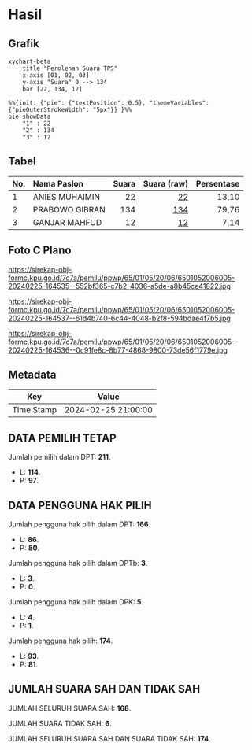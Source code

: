 # Hasil

## Grafik

```mermaid
xychart-beta
    title "Perolehan Suara TPS"
    x-axis [01, 02, 03]
    y-axis "Suara" 0 --> 134
    bar [22, 134, 12]
```

```mermaid
%%{init: {"pie": {"textPosition": 0.5}, "themeVariables": {"pieOuterStrokeWidth": "5px"}} }%%
pie showData
    "1" : 22
    "2" : 134
    "3" : 12
```

## Tabel

| No. | Nama Paslon    | Suara | Suara (raw) | Persentase |
|:--- |:-------------- | -----:| -----------:| ----------:|
| 1   | ANIES MUHAIMIN | 22    | [22][p-1]   | 13,10      |
| 2   | PRABOWO GIBRAN | 134   | [134][p-2]  | 79,76      |
| 3   | GANJAR MAHFUD  | 12    | [12][p-3]   | 7,14       |


[p-1]: https://github.com/gigit-pemilu/pemilu-2024-65-kalimantan-utara/blob/main/pilpres/hitung-suara/sub/65-kalimantan-utara/sub/01-bulungan/sub/05-tanjung-selor/sub/2006-gunung-sari/sub/005-tps/sub/paslon-1.txt
[p-2]: https://github.com/gigit-pemilu/pemilu-2024-65-kalimantan-utara/blob/main/pilpres/hitung-suara/sub/65-kalimantan-utara/sub/01-bulungan/sub/05-tanjung-selor/sub/2006-gunung-sari/sub/005-tps/sub/paslon-2.txt
[p-3]: https://github.com/gigit-pemilu/pemilu-2024-65-kalimantan-utara/blob/main/pilpres/hitung-suara/sub/65-kalimantan-utara/sub/01-bulungan/sub/05-tanjung-selor/sub/2006-gunung-sari/sub/005-tps/sub/paslon-3.txt

## Foto C Plano

https://sirekap-obj-formc.kpu.go.id/7c7a/pemilu/ppwp/65/01/05/20/06/6501052006005-20240225-164535--552bf365-c7b2-4036-a5de-a8b45ce41822.jpg

https://sirekap-obj-formc.kpu.go.id/7c7a/pemilu/ppwp/65/01/05/20/06/6501052006005-20240225-164537--61d4b740-6c44-4048-b2f8-594bdae4f7b5.jpg

https://sirekap-obj-formc.kpu.go.id/7c7a/pemilu/ppwp/65/01/05/20/06/6501052006005-20240225-164536--0c91fe8c-8b77-4868-9800-73de56f1779e.jpg


## Metadata

| Key        | Value               |
| ---------- | ------------------- |
| Time Stamp | 2024-02-25 21:00:00 |


## DATA PEMILIH TETAP

Jumlah pemilih dalam DPT: **211**.
 * L: **114**.
 * P: **97**.

## DATA PENGGUNA HAK PILIH

Jumlah pengguna hak pilih dalam DPT: **166**.
 * L: **86**.
 * P: **80**.

Jumlah pengguna hak pilih dalam DPTb: **3**.
 * L: **3**.
 * P: **0**.

Jumlah pengguna hak pilih dalam DPK: **5**.
 * L: **4**.
 * P: **1**.

Jumlah pengguna hak pilih: **174**.
 * L: **93**.
 * P: **81**.

## JUMLAH SUARA SAH DAN TIDAK SAH

JUMLAH SELURUH SUARA SAH: **168**.

JUMLAH SUARA TIDAK SAH: **6**.

JUMLAH SELURUH SUARA SAH DAN SUARA TIDAK SAH: **174**.



